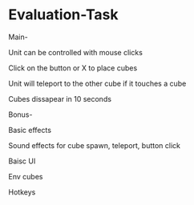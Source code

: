 # Evaluation-Task

Main-

Unit can be controlled with mouse clicks

Click on the button or X to place cubes

Unit will teleport to the other cube if it touches a cube

Cubes dissapear in 10 seconds




Bonus-

Basic effects

Sound effects for cube spawn, teleport, button click

Baisc UI

Env cubes

Hotkeys
